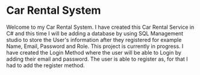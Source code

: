 # Car Rental System

Welcome to my Car Rental System. I have created this Car Rental Service in C# and this time I will be adding a database by using SQL Management studio to store the User's information after they registered for example Name, Email, Password and Role. This project is currently in progress. I have created the Login Method where the user will be able to Login by adding their email and password. The user is able to register as, for that I had to add the register method. 
